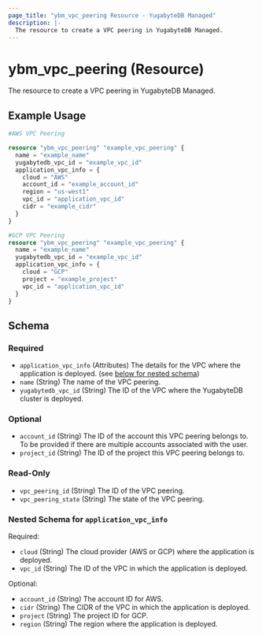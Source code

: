 ```yaml
---
page_title: "ybm_vpc_peering Resource - YugabyteDB Managed"
description: |-
  The resource to create a VPC peering in YugabyteDB Managed.
---
```


# ybm_vpc_peering (Resource)

The resource to create a VPC peering in YugabyteDB Managed.


## Example Usage

```terraform
#AWS VPC Peering

resource "ybm_vpc_peering" "example_vpc_peering" {
  name = "example_name"
  yugabytedb_vpc_id = "example_vpc_id"
  application_vpc_info = {
    cloud = "AWS"
    account_id = "example_account_id"
    region = "us-west1"
    vpc_id = "application_vpc_id"
    cidr = "example_cidr"
  }
}

#GCP VPC Peering
resource "ybm_vpc_peering" "example_vpc_peering" {
  name = "example_name"
  yugabytedb_vpc_id = "example_vpc_id"
  application_vpc_info = {
    cloud = "GCP"
    project = "example_project"
    vpc_id = "application_vpc_id"
  }
}
```

<!-- schema generated by tfplugindocs -->
## Schema

### Required

- `application_vpc_info` (Attributes) The details for the VPC where the application is deployed. (see [below for nested schema](#nestedatt--application_vpc_info))
- `name` (String) The name of the VPC peering.
- `yugabytedb_vpc_id` (String) The ID of the VPC where the YugabyteDB cluster is deployed.

### Optional

- `account_id` (String) The ID of the account this VPC peering belongs to. To be provided if there are multiple accounts associated with the user.
- `project_id` (String) The ID of the project this VPC peering belongs to.

### Read-Only

- `vpc_peering_id` (String) The ID of the VPC peering.
- `vpc_peering_state` (String) The state of the VPC peering.

<a id="nestedatt--application_vpc_info"></a>
### Nested Schema for `application_vpc_info`

Required:

- `cloud` (String) The cloud provider (AWS or GCP) where the application is deployed.
- `vpc_id` (String) The ID of the VPC in which the application is deployed.

Optional:

- `account_id` (String) The account ID for AWS.
- `cidr` (String) The CIDR of the VPC in which the application is deployed.
- `project` (String) The project ID for GCP.
- `region` (String) The region where the application is deployed.
